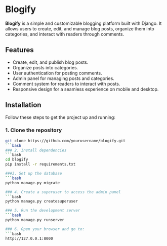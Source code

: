 # Blogify

**Blogify** is a simple and customizable blogging platform built with Django. It allows users to create, edit, and manage blog posts, organize them into categories, and interact with readers through comments.

## Features
- Create, edit, and publish blog posts.
- Organize posts into categories.
- User authentication for posting comments.
- Admin panel for managing posts and categories.
- Comment system for readers to interact with posts.
- Responsive design for a seamless experience on mobile and desktop.

## Installation

Follow these steps to get the project up and running:

### 1. Clone the repository
```bash
git clone https://github.com/yourusername/blogify.git
```bash
### 2. Install dependencies
```bash
cd blogify
pip install -r requirements.txt

###3. Set up the database
```bash
python manage.py migrate

### 4. Create a superuser to access the admin panel
```bash
python manage.py createsuperuser

### 5. Run the development server
```bash
python manage.py runserver

### 6. Open your browser and go to:
```bash
http://127.0.0.1:8000








